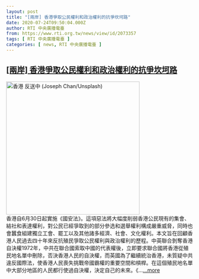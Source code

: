 ```yaml
---
layout: post
title: "[兩岸] 香港爭取公民權利和政治權利的抗爭坎坷路"
date: 2020-07-24T09:50:04.000Z
author: RTI 中央廣播電臺
from: https://www.rti.org.tw/news/view/id/2073357
tags: [ RTI 中央廣播電臺 ]
categories: [ news, RTI 中央廣播電臺 ]
---
```

<!--1595584204000-->
[[兩岸] 香港爭取公民權利和政治權利的抗爭坎坷路](https://www.rti.org.tw/news/view/id/2073357)
------

<div>
<img src="https://static.rti.org.tw/assets/thumbnails/2020/07/24/8bf080f0df2c57f2a7a44f07266c7bb7.jpg" width="360" alt="香港 反送中 (Joseph Chan/Unsplash)" title="香港 反送中 (Joseph Chan/Unsplash)"><br>香港自6月30日起實施《國安法》。這項惡法將大幅度削弱香港公民現有的集會、結社和表達權利，對公民已經爭取到的部分參选和選舉權利構成嚴重威脅，同時也會蠶食組建獨立工會、罷工以及其他諸多經濟、社會、文化權利。本文旨在回顧香港人民過去四十年來反抗殖民爭取公民權利與政治權利的歷程。中英聯合剝奪香港自決權1972年，中共在聯合國索取中國的代表權後，立即要求聯合國將香港從殖民地名單中刪除，否決香港人民的自決權，而英國為了繼續統治香港，未質疑中共違反國際法，使香港人民喪失挑戰帝國霸權的重要空間和槓桿。在這個殖民地名單中大部分地區的人民都行使過自決權，決定自己的未來。《...<a target="_blank" href="https://www.rti.org.tw/news/view/id/2073357">...more</a>
</div>
